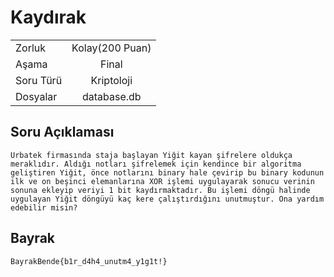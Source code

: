 # Kaydırak

|    |  |
| ------------- |:-------------:|
| Zorluk        | Kolay(200 Puan)|
| Aşama         | Final    |
| Soru Türü     | Kriptoloji |
| Dosyalar      | database.db       |    

## Soru Açıklaması
```
Urbatek firmasında staja başlayan Yiğit kayan şifrelere oldukça meraklıdır. Aldığı notları şifrelemek için kendince bir algoritma geliştiren Yiğit, önce notlarını binary hale çevirip bu binary kodunun ilk ve on beşinci elemanlarına XOR işlemi uygulayarak sonucu verinin sonuna ekleyip veriyi 1 bit kaydırmaktadır. Bu işlemi döngü halinde uygulayan Yiğit döngüyü kaç kere çalıştırdığını unutmuştur. Ona yardım edebilir misin? 
```

## Bayrak
```
BayrakBende{b1r_d4h4_unutm4_y1g1t!}
```